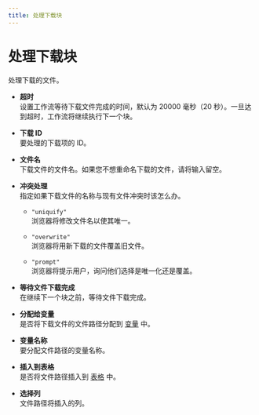 ```yaml
---
title: 处理下载块
---
```


# 处理下载块

处理下载的文件。

- **超时** <br>
	设置工作流等待下载文件完成的时间，默认为 20000 毫秒（20 秒）。一旦达到超时，工作流将继续执行下一个块。

- **下载 ID** <br>
	要处理的下载项的 ID。

- **文件名** <br>
	下载文件的文件名。如果您不想重命名下载的文件，请将输入留空。

- **冲突处理** <br>
	指定如果下载文件的名称与现有文件冲突时该怎么办。
	- `"uniquify"` <br>
		浏览器将修改文件名以使其唯一。
	
	- `"overwrite"` <br>
		浏览器将用新下载的文件覆盖旧文件。
	
	- `"prompt"` <br>
		浏览器将提示用户，询问他们选择是唯一化还是覆盖。

- **等待文件下载完成** <br>
	在继续下一个块之前，等待文件下载完成。

- **分配给变量** <br>
	是否将下载文件的文件路径分配到 [变量](../workflow/variables.md) 中。

- **变量名称** <br>
	要分配文件路径的变量名称。

- **插入到表格** <br>
	是否将文件路径插入到 [表格](../workflow/table.md) 中。

- **选择列** <br>
	文件路径将插入的列。